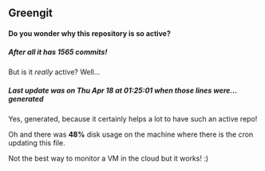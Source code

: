 ## Greengit

#### Do you wonder why this repository is so active?

##### After all it has 1565 commits!

But is it *really* active? Well...

##### Last update was on Thu Apr 18 at 01:25:01 when those lines were... generated

Yes, generated, because it certainly helps a lot to have such an active repo!

Oh and there was **48%** disk usage on the machine
where there is the cron updating this file.

Not the best way to monitor a VM in the cloud but it works! :)
